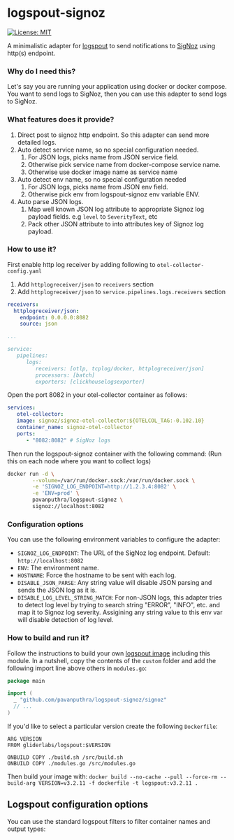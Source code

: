 # logspout-signoz

[![License: MIT](https://img.shields.io/badge/License-MIT-yellow.svg)](https://opensource.org/licenses/MIT)

A minimalistic adapter for [logspout](https://github.com/gliderlabs/logspout) to send notifications to [SigNoz](https://signoz.io/) using http(s) endpoint.

### Why do I need this?

Let's say you are running your application using docker or docker compose. You want to send logs to
SigNoz, then you can use this adapter to send logs to SigNoz.

### What features does it provide?

1. Direct post to signoz http endpoint. So this adapter can send more detailed logs.
1. Auto detect service name, so no special configuration needed.
   1. For JSON logs, picks name from JSON service field.
   1. Otherwise pick service name from docker-compose service name.
   1. Otherwise use docker image name as service name
1. Auto detect env name, so no special configuration needed
   1. For JSON logs, picks name from JSON env field.
   1. Otherwise pick env from logspout-signoz env variable ENV.
1. Auto parse JSON logs.
   1. Map well known JSON log attribute to appropriate Signoz log payload fields. e.g `level` to `SeverityText`, etc
   1. Pack other JSON attribute to into attributes key of Signoz log payload.

### How to use it?

First enable http log receiver by adding following to `otel-collector-config.yaml`

1. Add `httplogreceiver/json` to `receivers` section
1. Add `httplogreceiver/json` to `service.pipelines.logs.receivers` section

```yaml
receivers:
  httplogreceiver/json:
    endpoint: 0.0.0.0:8082
    source: json

...

service:
   pipelines:
      logs:
         receivers: [otlp, tcplog/docker, httplogreceiver/json]
         processors: [batch]
         exporters: [clickhouselogsexporter]
```

Open the port 8082 in your otel-collector container as follows:

```yaml
services:
   otel-collector:
   image: signoz/signoz-otel-collector:${OTELCOL_TAG:-0.102.10}
   container_name: signoz-otel-collector
   ports:
      - "8082:8082" # SigNoz logs
```

Then run the logspout-signoz container with the following command: 
(Run this on each node where you want to collect logs)

```bash
docker run -d \
        --volume=/var/run/docker.sock:/var/run/docker.sock \
        -e 'SIGNOZ_LOG_ENDPOINT=http://1.2.3.4:8082' \
        -e 'ENV=prod' \
        pavanputhra/logspout-signoz \
        signoz://localhost:8082
```

### Configuration options

You can use the following environment variables to configure the adapter:

- `SIGNOZ_LOG_ENDPOINT`: The URL of the SigNoz log endpoint. Default: `http://localhost:8082`
- `ENV`: The environment name.
- `HOSTNAME`: Force the hostname to be sent with each log.
- `DISABLE_JSON_PARSE`: Any string value will disable JSON parsing and sends the JSON log as it is.
- `DISABLE_LOG_LEVEL_STRING_MATCH`: For non-JSON logs, this adapter tries to detect log level by trying to search string
   "ERROR", "INFO", etc. and map it to Signoz log severity. Assigining any string value to this env var will disable 
   detection of log level.


### How to build and run it?

Follow the instructions to build your own [logspout image](https://github.com/gliderlabs/logspout/tree/master/custom) including this module.
In a nutshell, copy the contents of the `custom` folder and add the following import line above others in `modules.go`:
```go
package main

import (
  _ "github.com/pavanputhra/logspout-signoz/signoz"
  // ...
)
```

If you'd like to select a particular version create the following `Dockerfile`:
```
ARG VERSION
FROM gliderlabs/logspout:$VERSION

ONBUILD COPY ./build.sh /src/build.sh
ONBUILD COPY ./modules.go /src/modules.go
```

Then build your image with: `docker build --no-cache --pull --force-rm --build-arg VERSION=v3.2.11 -f dockerfile -t logspout:v3.2.11 .`


## Logspout configuration options

You can use the standard logspout filters to filter container names and output types:
